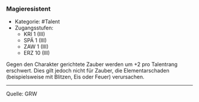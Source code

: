 ### Magieresistent

- Kategorie: #Talent
- Zugangsstufen:
  - KRI 1 (III)
  - SPÄ 1 (III)
  - ZAW 1 (III)
  - ERZ 10 (III)

Gegen den Charakter gerichtete Zauber werden um +2 pro Talentrang erschwert. Dies gilt jedoch nicht für Zauber, die Elementarschaden (beispielsweise mit Blitzen, Eis oder Feuer) verursachen.

---

Quelle: GRW
